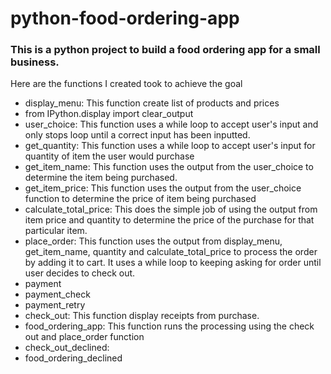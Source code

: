 # python-food-ordering-app

### This is a python project to build a food ordering app for a small business.

Here are the functions I created took to achieve the goal

* display_menu: This function create list of products and prices
* from IPython.display import clear_output
* user_choice: This function uses a while loop to accept user's input and only stops loop until a correct input has been inputted.
* get_quantity: This function uses a while loop to accept user's input for quantity of item the user would purchase
* get_item_name: This function uses the output from the user_choice to determine the item being purchased.
* get_item_price: This function uses the output from the user_choice function to determine the price of item being purchased
* calculate_total_price: This does the simple job of using the output from item price and quantity to determine the price of the purchase for that particular item.
* place_order: This function uses the output from display_menu, get_item_name, quantity and calculate_total_price to process the order by adding it to cart. It uses a while loop to keeping asking for order until user decides to check out.
* payment
* payment_check
* payment_retry
* check_out: This function display receipts from purchase.
* food_ordering_app: This function runs the processing using the check out and place_order function
* check_out_declined:
* food_ordering_declined
